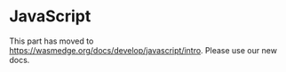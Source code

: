 # JavaScript

This part has moved to <https://wasmedge.org/docs/develop/javascript/intro>. Please use our new docs.
